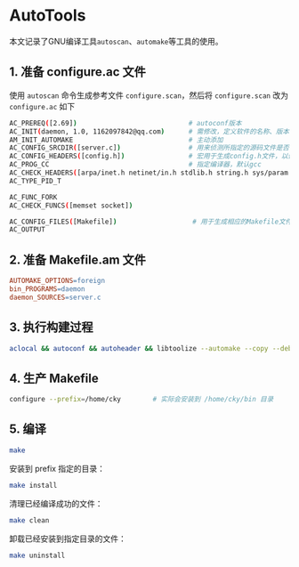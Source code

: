 # AutoTools

本文记录了GNU编译工具`autoscan`、`automake`等工具的使用。

## 1. 准备 configure.ac 文件

使用 `autoscan` 命令生成参考文件 `configure.scan`，然后将 `configure.scan` 改为 `configure.ac` 如下

```bash
AC_PREREQ([2.69])                            # autoconf版本
AC_INIT(daemon, 1.0, 1162097842@qq.com)      # 需修改，定义软件的名称、版本等信息、作者的E-mail等
AM_INIT_AUTOMAKE                             # 主动添加
AC_CONFIG_SRCDIR([server.c])                 # 用来侦测所指定的源码文件是否存在
AC_CONFIG_HEADERS([config.h])                # 宏用于生成config.h文件，以便autoheader命令使用
AC_PROG_CC                                   # 指定编译器，默认gcc
AC_CHECK_HEADERS([arpa/inet.h netinet/in.h stdlib.h string.h sys/param.h sys/socket.h unistd.h])
AC_TYPE_PID_T

AC_FUNC_FORK
AC_CHECK_FUNCS([memset socket])

AC_CONFIG_FILES([Makefile])                   # 用于生成相应的Makefile文件
AC_OUTPUT
```

## 2. 准备 Makefile.am 文件

```Makefile
AUTOMAKE_OPTIONS=foreign
bin_PROGRAMS=daemon
daemon_SOURCES=server.c
```

## 3. 执行构建过程

```bash
aclocal && autoconf && autoheader && libtoolize --automake --copy --debug --force && automake --add-missing
```

## 4. 生产 Makefile

```bash
configure --prefix=/home/cky        # 实际会安装到 /home/cky/bin 目录
```

## 5. 编译

```bash
make
```

安装到 prefix 指定的目录：

```bash
make install
```

清理已经编译成功的文件：

```bash
make clean
```

卸载已经安装到指定目录的文件：

```bash
make uninstall
```
